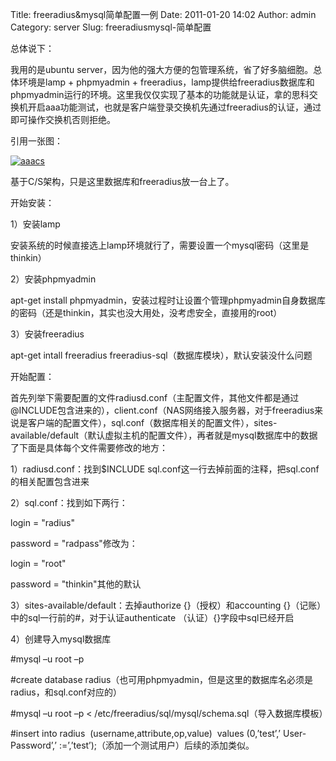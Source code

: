 Title: freeradius&mysql简单配置一例
Date: 2011-01-20 14:02
Author: admin
Category: server
Slug: freeradiusmysql-简单配置

总体说下：

我用的是ubuntu
server，因为他的强大方便的包管理系统，省了好多脑细胞。总体环境是lamp +
phpmyadmin +
freeradius，lamp提供给freeradius数据库和phpmyadmin运行的环境。这里我仅仅实现了基本的功能就是认证，拿的思科交换机开启aaa功能测试，也就是客户端登录交换机先通过freeradius的认证，通过即可操作交换机否则拒绝。

引用一张图：

[![aaacs](http://www.xdays.info/wp-content/uploads/2011/01/AAAbs-1024x804.jpg "aaacs")](http://www.xdays.info/wp-content/uploads/2011/01/AAAbs.jpg)

基于C/S架构，只是这里数据库和freeradius放一台上了。

开始安装：

1）安装lamp

安装系统的时候直接选上lamp环境就行了，需要设置一个mysql密码（这里是thinkin）

2）安装phpmyadmin

apt-get install
phpmyadmin，安装过程时让设置个管理phpmyadmin自身数据库的密码（还是thinkin，其实也没大用处，没考虑安全，直接用的root）

3）安装freeradius

apt-get intall freeradius
freeradius-sql（数据库模块），默认安装没什么问题

开始配置：

首先列举下需要配置的文件radiusd.conf（主配置文件，其他文件都是通过@INCLUDE包含进来的），client.conf（NAS网络接入服务器，对于freeradius来说是客户端的配置文件），sql.conf（数据库相关的配置文件），sites-available/default（默认虚拟主机的配置文件），再者就是mysql数据库中的数据了下面是具体每个文件需要修改的地方：

1）radiusd.conf：找到\$INCLUDE
sql.conf这一行去掉前面的注释，把sql.conf的相关配置包含进来

2）sql.conf：找到如下两行：

login = "radius"

password = "radpass"修改为：

login = "root"

password = "thinkin"其他的默认

3）sites-available/default：去掉authorize {}（授权）和accounting
{}（记账）中的sql一行前的\#，对于认证authenticate
（认证）{}字段中sql已经开启

4）创建导入mysql数据库

\#mysql –u root –p

\#create database
radius（也可用phpmyadmin，但是这里的数据库名必须是radius，和sql.conf对应的）

\#mysql –u root –p \<
/etc/freeradius/sql/mysql/schema.sql（导入数据库模板）

\#insert into radius  (username,attribute,op,value)  values (0,’test’,’
User-Password’,’ :=’,’test’);（添加一个测试用户）后续的添加类似。
